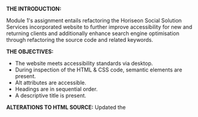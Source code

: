 **THE INTRODUCTION:**

Module 1's assignment entails refactoring the Horiseon Social Solution Services incorporated website to further improve accessibility for new and returning clients and additionally enhance search engine optimisation through refactoring the source code and related keywords.

**THE OBJECTIVES:**

- The website meets accessibility standards via desktop.
- During inspection of the HTML & CSS code, semantic elements are present.
- Alt attributes are accessible.
- Headings are in sequential order.
- A descriptive title is present.

**ALTERATIONS TO HTML SOURCE:**
Updated the <title> for improved SEO keyword search and title representation.
Replaced the outermost <div> tags with <header>, <section>, and <article> tags as appropriate for better semantics.
Added alt attributes to the images for accessibility.
Maintained the original layout and structure.

**ALTERATIONS TO CSS SOURCE:**

Added semantic HTML elements such as header, nav, article and footer for better structure and readability.
Changed .header div to .header nav.
Adjusted the selectors to maintain the original layout and structure.

**REMARKS:**

The purpose of modifying the HTML & CSS source code is to improve the code's semantics, structure and accessibility in contrast to the original source code provided.

**OUTPUT:**

The final output was uploaded to Github and can be accessed and viewed <a href="https://andrewdottee.github.io/1st-module-assignment-code-refactoring/">here.</a>
